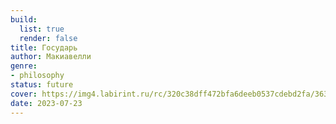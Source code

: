 ```yaml
---
build:
  list: true
  render: false
title: Государь
author: Макиавелли
genre:
- philosophy
status: future
cover: https://img4.labirint.ru/rc/320c38dff472bfa6deeb0537cdebd2fa/363x561q80/books52/511272/cover.jpg?1612693792
date: 2023-07-23
---
```


